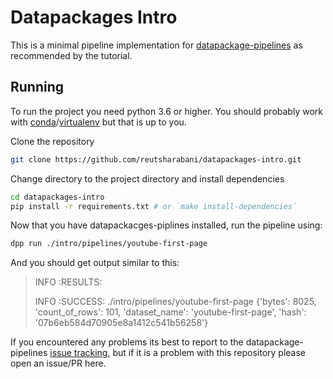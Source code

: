 # Datapackages Intro

This is a minimal pipeline implementation for [datapackage-pipelines](https://github.com/frictionlessdata/datapackage-pipelines) as recommended by the tutorial.

## Running

To run the project you need python 3.6 or higher.
You should probably work with [conda](https://conda.io/docs/)/[virtualenv](https://virtualenv.pypa.io/en/stable/) but that is up to you.

Clone the repository

```sh
git clone https://github.com/reutsharabani/datapackages-intro.git
```

Change directory to the project directory and install dependencies
```sh
cd datapackages-intro
pip install -r requirements.txt # or `make install-dependencies`
```

Now that you have datapackacges-piplines installed, run the pipeline using:

```sh
dpp run ./intro/pipelines/youtube-first-page
```

And you should get output similar to this:

> INFO    :RESULTS:
>
> INFO    :SUCCESS: ./intro/pipelines/youtube-first-page {'bytes': 8025, 'count_of_rows': 101, 'dataset_name': 'youtube-first-page', 'hash': '07b6eb584d70905e8a1412c541b56258'}

If you encountered any problems its best to report to the datapackage-pipelines [issue tracking](https://github.com/frictionlessdata/datapackage-pipelines/issues), but if it is a problem with this repository please open an issue/PR here.
